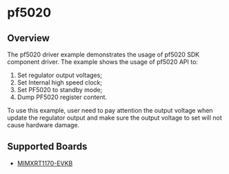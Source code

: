 # pf5020

## Overview
The pf5020 driver example demonstrates the usage of pf5020 SDK component driver.
The example shows the usage of pf5020 API to:
1. Set regulator output voltages;
2. Set Internal high speed clock;
3. Set PF5020 to standby mode;
4. Dump PF5020 register content.

To use this example, user need to pay attention the output voltage when update the regulator
output and make sure the output voltage to set will not cause hardware damage.

## Supported Boards
- [MIMXRT1170-EVKB](../../../../_boards/evkbmimxrt1170/component_examples/pf5020/example_board_readme.md)
